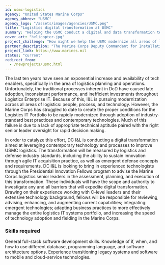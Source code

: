 ```yaml
---
id: usmc-logistics
agency: "United States Marine Corps"
agency_abbrev: "USMC"
agency_logo: "/assets/images/agencies/USMC.png"
title: "Logistics digital transformation at USMC"
summary: "Helping the USMC conduct a digital and data transformation to improve logistics and keep our nation’s Marines safe"
cover_art: "helicopter.jpg"
project_challenge: "How might we help the USMC modernize all areas of logistics: people, process and technology?"
partner_description: "The Marine Corps Deputy Commandant for Installations and Logistics (DC I&L) is responsible for formulating Marine Corps logistics plans, policies, and concepts, exercising staff supervision over joint and Marine Corps logistics matters, logistics manpower matters, logistics analysis, mobility, lift requirements, sustainability productivity, material readiness, logistics information systems, security assistance, fiscal matters for appropriate division sponsored programs, and coordinating the logistics aspects of prepositioning programs."
project_link: https://www.marines.mil
status: "current"
redirect_from:
  - /newprojects/usmc.html
---
```


The last ten years have seen an exponential increase and availability of tech enablers, specifically in the area of logistics planning and operations. Unfortunately, the traditional processes inherent in DoD have caused late adoption, inconsistent performance, and inefficient investments throughout Logistics Enterprise IT.  Because of this, I&L is pursuing modernization across all areas of logistics: people, process, and technology. However, the Marine Corps has struggled to date to create the proper conditions for the Logistics IT Portfolio to be rapidly modernized through adoption of industry-standard best practices and contemporary technologies.  Much of this failure is due to a lack of appropriate technical aptitude paired with the right senior leader oversight for rapid decision making.

In order to catalyze this effort, DC I&L is conducting a digital transformation aimed at leveraging contemporary technology and processes to improve USMC logistics. The transformation will be measured by logistics and defense industry standards, including the ability to sustain innovation through agile IT acquisition practice, as well as emergent defense concepts and requirements. DC I&L is looking to bring in experienced technologists through the Presidential Innovation Fellows program to advise the Marine Corps logistics senior leaders in the assessment, planning, and execution of this transformation. These individuals will have the scope and authority to investigate any and all barriers that will expedite digital transformation.  Drawing on their experience working with C-level leaders and their extensive technology background, fellows will be responsible for reviewing, advising, enhancing, and augmenting current capabilities; integrating emergent technologies; adapting business practices to more effectively manage the entire logistics IT systems portfolio, and increasing the speed of technology adoption and fielding in the Marine Corps.

### Skills required
General full-stack software development skills.  Knowledge of if, when, and how to use different database, programming language, and software architecture options.  Experience transitioning legacy systems and software to mobile and cloud-service technologies.
